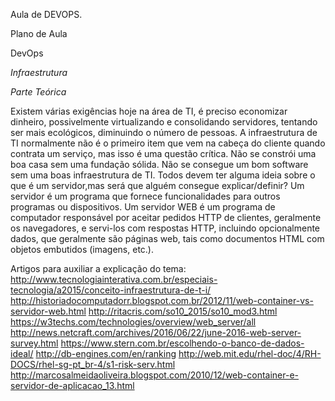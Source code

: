 Aula de DEVOPS.

Plano de Aula

DevOps

_Infraestrutura_

_Parte Teórica_

Existem várias exigências hoje na área de TI, é preciso economizar dinheiro, possivelmente virtualizando e consolidando servidores, tentando ser mais ecológicos, diminuindo o número de pessoas. 
A infraestrutura de TI normalmente não é o primeiro item que vem na cabeça do cliente quando contrata um serviço, mas isso é uma questão crítica. 
 Não se constrói uma boa casa sem uma fundação sólida.  Não se consegue um bom software sem uma boas infraestrutura de TI. 
Todos devem ter alguma ideia sobre o que é um servidor,mas será que alguém consegue explicar/definir? 
Um servidor é um programa que fornece funcionalidades para outros programas ou dispositivos.
Um servidor WEB é um programa de computador responsável por aceitar pedidos HTTP de clientes, geralmente os navegadores, e servi-los com respostas HTTP, incluindo opcionalmente dados, que geralmente são páginas web, tais como documentos HTML com objetos embutidos (imagens, etc.).

Artigos para auxiliar a explicação do tema: <br/>
http://www.tecnologiainterativa.com.br/especiais-tecnologia/a2015/conceito-infraestrutura-de-t-i/
http://historiadocomputadorr.blogspot.com.br/2012/11/web-container-vs-servidor-web.html
http://ritacris.com/so10_2015/so10_mod3.html
https://w3techs.com/technologies/overview/web_server/all
http://news.netcraft.com/archives/2016/06/22/june-2016-web-server-survey.html
https://www.stern.com.br/escolhendo-o-banco-de-dados-ideal/ 
http://db-engines.com/en/ranking
http://web.mit.edu/rhel-doc/4/RH-DOCS/rhel-sg-pt_br-4/s1-risk-serv.html 
http://marcosalmeidaoliveira.blogspot.com/2010/12/web-container-e-servidor-de-aplicacao_13.html
